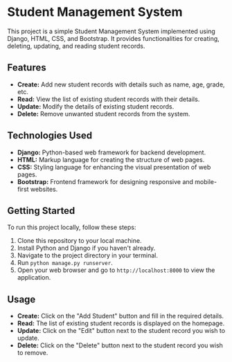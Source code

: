 # Student Management System

This project is a simple Student Management System implemented using Django, HTML, CSS, and Bootstrap. It provides functionalities for creating, deleting, updating, and reading student records.

## Features

- **Create:** Add new student records with details such as name, age, grade, etc.
- **Read:** View the list of existing student records with their details.
- **Update:** Modify the details of existing student records.
- **Delete:** Remove unwanted student records from the system.


## Technologies Used

- **Django:** Python-based web framework for backend development.
- **HTML:** Markup language for creating the structure of web pages.
- **CSS:** Styling language for enhancing the visual presentation of web pages.
- **Bootstrap:** Frontend framework for designing responsive and mobile-first websites.

## Getting Started

To run this project locally, follow these steps:

1. Clone this repository to your local machine.
2. Install Python and Django if you haven't already.
3. Navigate to the project directory in your terminal.
4. Run `python manage.py runserver`.
5. Open your web browser and go to `http://localhost:8000` to view the application.

## Usage

- **Create:** Click on the "Add Student" button and fill in the required details.
- **Read:** The list of existing student records is displayed on the homepage.
- **Update:** Click on the "Edit" button next to the student record you wish to update.
- **Delete:** Click on the "Delete" button next to the student record you wish to remove.

